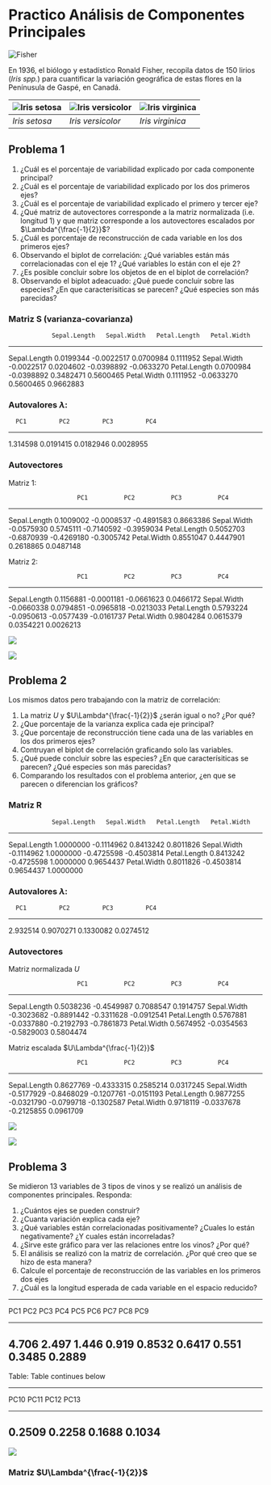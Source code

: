 # Practico Análisis de Componentes Principales



![Fisher](https://upload.wikimedia.org/wikipedia/commons/thumb/4/46/R._A._Fischer.jpg/200px-R._A._Fischer.jpg)

En 1936, el biólogo y estadístico Ronald Fisher, recopila datos de 150 lirios (*Iris spp.*) para cuantificar la variación geográfica de estas flores en la Penínusula de Gaspé, en Canadá. 

|  ![Iris setosa](https://upload.wikimedia.org/wikipedia/commons/thumb/5/56/Kosaciec_szczecinkowaty_Iris_setosa.jpg/180px-Kosaciec_szczecinkowaty_Iris_setosa.jpg) |  ![Iris versicolor](https://upload.wikimedia.org/wikipedia/commons/thumb/4/41/Iris_versicolor_3.jpg/220px-Iris_versicolor_3.jpg) |  ![Iris virginica](https://upload.wikimedia.org/wikipedia/commons/thumb/9/9f/Iris_virginica.jpg/220px-Iris_virginica.jpg) |
|---|---|---|
|  *Iris setosa* | *Iris versicolor*  | *Iris virginica*  |

## Problema 1


1. ¿Cuál es el porcentaje de variabilidad explicado por cada componente principal?
2. ¿Cuál es el porcentaje de variabilidad explicado por los dos primeros ejes?
3. ¿Cuál es el porcentaje de variabilidad explicado el primero y tercer eje?
4. ¿Qué matriz de autovectores corresponde a la matriz normalizada (i.e. longitud 1) 
   y que matriz corresponde a los autovectores escalados por $\Lambda^{\frac{-1}{2}}$?
5. ¿Cuál es porcentaje de reconstrucción de cada variable en los dos primeros 
    ejes?
6. Observando el biplot de correlación: ¿Qué variables están más correlacionadas con el eje 1? ¿Qué variables lo están con el eje 2?
7. ¿Es posible concluir sobre los objetos de en el biplot de correlación?
8. Observando el biplot adeacuado: ¿Qué puede concluir sobre las especies? ¿En que caracterísiticas se parecen? ¿Qué especies son más parecidas?





### Matriz S (varianza-covarianza)


                Sepal.Length   Sepal.Width   Petal.Length   Petal.Width
-------------  -------------  ------------  -------------  ------------
Sepal.Length       0.0199344    -0.0022517      0.0700984     0.1111952
Sepal.Width       -0.0022517     0.0204602     -0.0398892    -0.0633270
Petal.Length       0.0700984    -0.0398892      0.3482471     0.5600465
Petal.Width        0.1111952    -0.0633270      0.5600465     0.9662883

### Autovalores $\lambda$:


      PC1         PC2         PC3         PC4
---------  ----------  ----------  ----------
 1.314598   0.0191415   0.0182946   0.0028955


### Autovectores

Matriz 1:


                       PC1          PC2          PC3          PC4
-------------  -----------  -----------  -----------  -----------
Sepal.Length     0.1009002   -0.0008537   -0.4891583    0.8663386
Sepal.Width     -0.0575930    0.5745111   -0.7140592   -0.3959034
Petal.Length     0.5052703   -0.6870939   -0.4269180   -0.3005742
Petal.Width      0.8551047    0.4447901    0.2618865    0.0487148

Matriz 2:


                       PC1          PC2          PC3          PC4
-------------  -----------  -----------  -----------  -----------
Sepal.Length     0.1156881   -0.0001181   -0.0661623    0.0466172
Sepal.Width     -0.0660338    0.0794851   -0.0965818   -0.0213033
Petal.Length     0.5793224   -0.0950613   -0.0577439   -0.0161737
Petal.Width      0.9804284    0.0615379    0.0354221    0.0026213

![](PCA_files/figure-epub3/unnamed-chunk-4-1.png)<!-- -->

![](PCA_files/figure-epub3/unnamed-chunk-5-1.png)<!-- -->




## Problema 2


Los mismos datos pero trabajando con la matriz de correlación:

1. La matriz $U$ y $U\Lambda^{\frac{-1}{2}}$ ¿serán igual o no? ¿Por qué?
2. ¿Que porcentaje de la varianza explica cada eje principal?
3. ¿Que porcentaje de reconstrucción tiene cada una de las variables en los
dos primeros ejes?
4. Contruyan el biplot de correlación graficando solo las variables. 
5. ¿Qué puede concluir sobre las especies? ¿En que caracterísiticas se parecen?
¿Qué especies son más parecidas?
6. Comparando los resultados con el problema anterior, ¿en que se parecen
o diferencian los gráficos?


### Matriz R


                Sepal.Length   Sepal.Width   Petal.Length   Petal.Width
-------------  -------------  ------------  -------------  ------------
Sepal.Length       1.0000000    -0.1114962      0.8413242     0.8011826
Sepal.Width       -0.1114962     1.0000000     -0.4725598    -0.4503814
Petal.Length       0.8413242    -0.4725598      1.0000000     0.9654437
Petal.Width        0.8011826    -0.4503814      0.9654437     1.0000000

### Autovalores $\lambda$:


      PC1         PC2         PC3         PC4
---------  ----------  ----------  ----------
 2.932514   0.9070271   0.1330082   0.0274512

### Autovectores

Matriz normalizada $U$


                       PC1          PC2          PC3          PC4
-------------  -----------  -----------  -----------  -----------
Sepal.Length     0.5038236   -0.4549987    0.7088547    0.1914757
Sepal.Width     -0.3023682   -0.8891442   -0.3311628   -0.0912541
Petal.Length     0.5767881   -0.0337880   -0.2192793   -0.7861873
Petal.Width      0.5674952   -0.0354563   -0.5829003    0.5804474

Matriz escalada $U\Lambda^{\frac{-1}{2}}$ 


                       PC1          PC2          PC3          PC4
-------------  -----------  -----------  -----------  -----------
Sepal.Length     0.8627769   -0.4333315    0.2585214    0.0317245
Sepal.Width     -0.5177929   -0.8468029   -0.1207761   -0.0151193
Petal.Length     0.9877255   -0.0321790   -0.0799718   -0.1302587
Petal.Width      0.9718119   -0.0337678   -0.2125855    0.0961709


![](PCA_files/figure-epub3/unnamed-chunk-9-1.png)<!-- -->


![](PCA_files/figure-epub3/unnamed-chunk-10-1.png)<!-- -->

## Problema 3


Se midieron 13 variables de 3 tipos de vinos y se realizó un análisis de 
componentes principales. Responda:

1. ¿Cuántos ejes se pueden construir?
2. ¿Cuanta variación explica cada eje?
3. ¿Qué variables están correlacionadas positivamente? ¿Cuales lo están
negativamente? ¿Y cuales están incorreladas?
4. ¿Sirve este gráfico para ver las relaciones entre los vinos? ¿Por qué?
5. El análisis se realizó con la matriz de correlación. ¿Por qué creo que se hizo
de esta manera?
6. Calcule el porcentaje de reconstrucción de las variables en los primeros dos
ejes
7. ¿Cuál es la longitud esperada de cada variable en el espacio reducido?


---------------------------------------------------------------------------
  PC1     PC2     PC3     PC4     PC5      PC6      PC7     PC8      PC9   
------- ------- ------- ------- -------- -------- ------- -------- --------
 4.706   2.497   1.446   0.919   0.8532   0.6417   0.551   0.3485   0.2889 
---------------------------------------------------------------------------

Table: Table continues below

 
-----------------------------------
  PC10     PC11     PC12     PC13  
-------- -------- -------- --------
 0.2509   0.2258   0.1688   0.1034 
-----------------------------------

![](PCA_files/figure-epub3/unnamed-chunk-11-1.png)<!-- -->

### Matriz $U\Lambda^{\frac{-1}{2}}$



